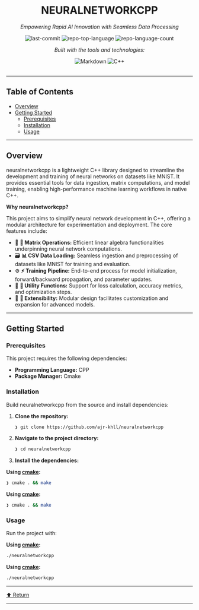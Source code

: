 <div id="top">

<!-- HEADER STYLE: CLASSIC -->
<div align="center">


# NEURALNETWORKCPP

<em>Empowering Rapid AI Innovation with Seamless Data Processing</em>

<!-- BADGES -->
<img src="https://img.shields.io/github/last-commit/ajr-khll/neuralnetworkcpp?style=flat&logo=git&logoColor=white&color=0080ff" alt="last-commit">
<img src="https://img.shields.io/github/languages/top/ajr-khll/neuralnetworkcpp?style=flat&color=0080ff" alt="repo-top-language">
<img src="https://img.shields.io/github/languages/count/ajr-khll/neuralnetworkcpp?style=flat&color=0080ff" alt="repo-language-count">

<em>Built with the tools and technologies:</em>

<img src="https://img.shields.io/badge/Markdown-000000.svg?style=flat&logo=Markdown&logoColor=white" alt="Markdown">
<img src="https://img.shields.io/badge/C++-00599C.svg?style=flat&logo=C++&logoColor=white" alt="C++">

</div>
<br>

---

## Table of Contents

- [Overview](#overview)
- [Getting Started](#getting-started)
    - [Prerequisites](#prerequisites)
    - [Installation](#installation)
    - [Usage](#usage)

---

## Overview

neuralnetworkcpp is a lightweight C++ library designed to streamline the development and training of neural networks on datasets like MNIST. It provides essential tools for data ingestion, matrix computations, and model training, enabling high-performance machine learning workflows in native C++.

**Why neuralnetworkcpp?**

This project aims to simplify neural network development in C++, offering a modular architecture for experimentation and deployment. The core features include:

- 🧮 **🔢 Matrix Operations:** Efficient linear algebra functionalities underpinning neural network computations.
- 🗃️ **📊 CSV Data Loading:** Seamless ingestion and preprocessing of datasets like MNIST for training and evaluation.
- ⚙️ **⚡ Training Pipeline:** End-to-end process for model initialization, forward/backward propagation, and parameter updates.
- 🧠 **🧩 Utility Functions:** Support for loss calculation, accuracy metrics, and optimization steps.
- 🚀 **🔧 Extensibility:** Modular design facilitates customization and expansion for advanced models.

---

## Getting Started

### Prerequisites

This project requires the following dependencies:

- **Programming Language:** CPP
- **Package Manager:** Cmake

### Installation

Build neuralnetworkcpp from the source and install dependencies:

1. **Clone the repository:**

    ```sh
    ❯ git clone https://github.com/ajr-khll/neuralnetworkcpp
    ```

2. **Navigate to the project directory:**

    ```sh
    ❯ cd neuralnetworkcpp
    ```

3. **Install the dependencies:**

**Using [cmake](https://isocpp.org/):**

```sh
❯ cmake . && make
```
**Using [cmake](https://isocpp.org/):**

```sh
❯ cmake . && make
```

### Usage

Run the project with:

**Using [cmake](https://isocpp.org/):**

```sh
./neuralnetworkcpp
```
**Using [cmake](https://isocpp.org/):**

```sh
./neuralnetworkcpp
```

---

<div align="left"><a href="#top">⬆ Return</a></div>

---
